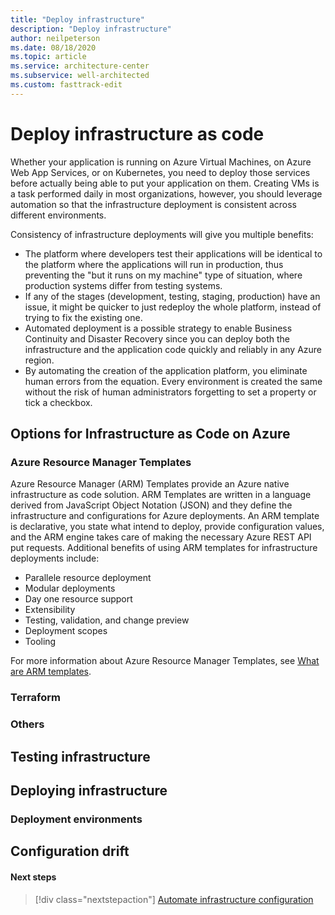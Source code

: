 ```yaml
---
title: "Deploy infrastructure"
description: "Deploy infrastructure"
author: neilpeterson
ms.date: 08/18/2020
ms.topic: article
ms.service: architecture-center
ms.subservice: well-architected
ms.custom: fasttrack-edit
---
```


# Deploy infrastructure as code

Whether your application is running on Azure Virtual Machines, on Azure Web App Services, or on Kubernetes, you need to deploy those services before actually being able to put your application on them. Creating VMs is a task performed daily in most organizations, however, you should leverage automation so that the infrastructure deployment is consistent across different environments.

Consistency of infrastructure deployments will give you multiple benefits:

- The platform where developers test their applications will be identical to the platform where the applications will run in production, thus preventing the "but it runs on my machine" type of situation, where production systems differ from testing systems.
- If any of the stages (development, testing, staging, production) have an issue, it might be quicker to just redeploy the whole platform, instead of trying to fix the existing one.
- Automated deployment is a possible strategy to enable Business Continuity and Disaster Recovery since you can deploy both the infrastructure and the application code quickly and reliably in any Azure region.
- By automating the creation of the application platform, you eliminate human errors from the equation. Every environment is created the same without the risk of human administrators forgetting to set a property or tick a checkbox.

## Options for Infrastructure as Code on Azure

### Azure Resource Manager Templates

Azure Resource Manager (ARM) Templates provide an Azure native infrastructure as code solution. ARM Templates are written in a language derived from JavaScript Object Notation (JSON) and they define the infrastructure and configurations for Azure deployments. An ARM template is declarative, you state what intend to deploy, provide configuration values, and the ARM engine takes care of making the necessary Azure REST API put requests. Additional benefits of using ARM templates for infrastructure deployments include:

- Parallele resource deployment
- Modular deployments
- Day one resource support
- Extensibility
- Testing, validation, and change preview
- Deployment scopes
- Tooling

For more information about Azure Resource Manager Templates, see [What are ARM templates](https://docs.microsoft.com/en-us/azure/azure-resource-manager/templates/overview).

### Terraform

### Others

## Testing infrastructure

## Deploying infrastructure

### Deployment environments

## Configuration drift

#### Next steps

> [!div class="nextstepaction"]
> [Automate infrastructure configuration](./automation-configuration.md)